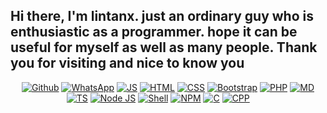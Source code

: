 ## Hi there, I'm lintanx. just an ordinary guy who is enthusiastic as a programmer. hope it can be useful for myself as well as many people. Thank you for visiting and nice to know you
<div align="center">
  <a href="https://github.com/lintanxai"><img src="https://img.shields.io/badge/github-%23121011.svg?style=for-the-badge&logo=github&logoColor=white" alt="Github"></a>
  <a href="https://wa.me/6285868154871"><img src="https://img.shields.io/badge/WhatsApp-25D366?style=for-the-badge&logo=whatsapp&logoColor=white" alt="WhatsApp"></a>
  <!-- <a href="!#"><img src="https://img.shields.io/badge/Kali-268BEE?style=for-the-badge&logo=kalilinux&logoColor=white" alt="Linux Kali"></a>
  <a href="!#"><img src="https://img.shields.io/badge/Debian-D70A53?style=for-the-badge&logo=debian&logoColor=white" alt="Linux Debian"></a>
  <a href="!#"><img src="https://img.shields.io/badge/Ubuntu-E95420?style=for-the-badge&logo=ubuntu&logoColor=white" alt="Linux Ubuntu"></a>
  <a href="!#"><img src="https://img.shields.io/badge/Alpine_Linux-%230D597F.svg?style=for-the-badge&logo=alpine-linux&logoColor=white" alt="Linux Alpine"></a> -->
  <a href="!#"><img src="https://img.shields.io/badge/javascript-%23323330.svg?style=for-the-badge&logo=javascript&logoColor=%23F7DF1E" alt="JS"></a>
  <a href="!#"><img src="https://img.shields.io/badge/html5-%23E34F26.svg?style=for-the-badge&logo=html5&logoColor=white" alt="HTML"></a>
  <a href="!#"><img src="https://img.shields.io/badge/css3-%231572B6.svg?style=for-the-badge&logo=css3&logoColor=white" alt="CSS"></a>
  <a href="!#"><img src="https://img.shields.io/badge/bootstrap-%23563D7C.svg?style=for-the-badge&logo=bootstrap&logoColor=white" alt="Bootstrap"></a>
  <a href="!#"><img src="https://img.shields.io/badge/php-%23777BB4.svg?style=for-the-badge&logo=php&logoColor=white" alt="PHP"></a>
  <a href="!#"><img src="https://img.shields.io/badge/markdown-%23000000.svg?style=for-the-badge&logo=markdown&logoColor=white" alt="MD"></a>
  <a href="!#"><img src="https://img.shields.io/badge/typescript-%23007ACC.svg?style=for-the-badge&logo=typescript&logoColor=white" alt="TS"></a>
  <a href="!#"><img src="https://img.shields.io/badge/node.js-6DA55F?style=for-the-badge&logo=node.js&logoColor=white" alt="Node JS"></a>
  <a href="!#"><img src="https://img.shields.io/badge/shell_script-%23121011.svg?style=for-the-badge&logo=gnu-bash&logoColor=white" alt="Shell"></a>
  <a href="https://npmjs.com/~lintanx"><img src="https://img.shields.io/badge/NPM-%23CB3837.svg?style=for-the-badge&logo=npm&logoColor=white" alt="NPM"></a>
  <a href="!#"><img src="https://img.shields.io/badge/c-%2300599C.svg?style=for-the-badge&logo=c&logoColor=white" alt="C"></a>
  <a href="!#"><img src="https://img.shields.io/badge/c++-%2300599C.svg?style=for-the-badge&logo=c%2B%2B&logoColor=white" alt="CPP"></a>
<a href="!#"><img src="" alt=""></a>
<a href="!#"><img src="" alt=""></a>
<a href="!#"><img src="" alt=""></a>
<a href="!#"><img src="" alt=""></a>
<a href="!#"><img src="" alt=""></a>
<a href="!#"><img src="" alt=""></a>
<a href="!#"><img src="" alt=""></a>
<a href="!#"><img src="" alt=""></a>
</div>
